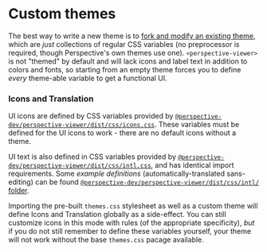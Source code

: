 # Custom themes

The best way to write a new theme is to
[fork and modify an existing theme](https://github.com/finos/perspective/tree/master/rust/perspective-viewer/src/themes),
which are _just_ collections of regular CSS variables (no preprocessor is
required, though Perspective's own themes use one). `<perspective-viewer>` is
not "themed" by default and will lack icons and label text in addition to colors
and fonts, so starting from an empty theme forces you to define _every_
theme-able variable to get a functional UI.

### Icons and Translation

UI icons are defined by CSS variables provided by
[`@perspective-dev/perspective-viewer/dist/css/icons.css`](https://github.com/finos/perspective/blob/master/rust/perspective-viewer/src/themes/icons.less).
These variables must be defined for the UI icons to work - there are no default
icons without a theme.

UI text is also defined in CSS variables provided by
[`@perspective-dev/perspective-viewer/dist/css/intl.css`](https://github.com/finos/perspective/blob/master/rust/perspective-viewer/src/themes/intl.less),
and has identical import requirements. Some _example definitions_
(automatically-translated sans-editing) can be found
[`@perspective-dev/perspective-viewer/dist/css/intl/` folder](https://github.com/finos/perspective/tree/master/rust/perspective-viewer/src/themes/intl).

Importing the pre-built `themes.css` stylesheet as well as a custom theme will
define Icons and Translation globally as a side-effect. You can still customize
icons in this mode with rules (of the appropriate specificity), _but_ if you do
not still remember to define these variables yourself, your theme will not work
without the base `themes.css` pacage available.
